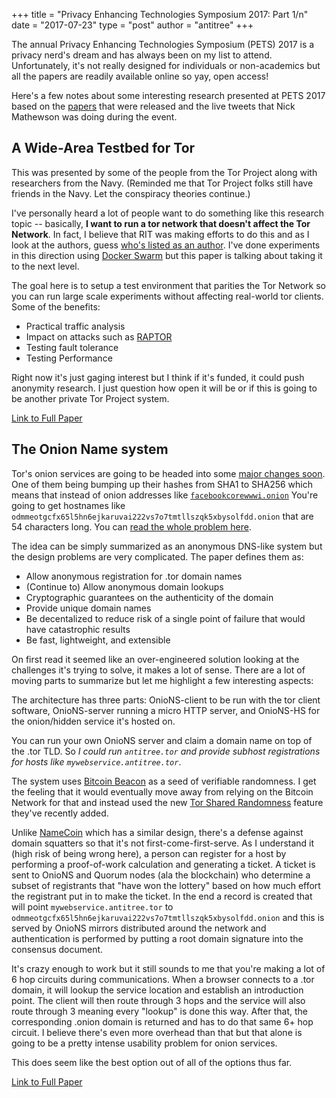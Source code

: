 +++
title = "Privacy Enhancing Technologies Symposium 2017: Part 1/n"
date = "2017-07-23"
type = "post"
author = "antitree"
+++

The annual Privacy Enhancing Technologies Symposium (PETS) 2017 is a privacy
nerd's dream and has always been on my list to attend. Unfortunately, it's not
really designed for individuals or non-academics but all the papers are readily
available online so yay, open access!

Here's a few notes about some interesting research presented at PETS 2017
based on the [papers](https://petsymposium.org/2017/program.php) that were released and the live tweets that Nick Mathewson
was doing during the event.

## A Wide-Area Testbed for Tor ##
This was presented by some of the people from the Tor Project along with
researchers from the Navy. (Reminded me that Tor Project folks still have
friends in the Navy. Let the conspiracy theories continue.)

I've personally heard a lot of people want to do something like this research
topic -- basically, **I want to run a tor network that doesn't affect the Tor
Network**. In fact, I believe that RIT was making efforts to do this and
as I look at the authors, guess
[who's listed as an author](https://www.rit.edu/gccis/computingsecurity/people/matthew-wright).
I've done experiments in this direction using [Docker Swarm](https://github.com/antitree/private-tor-network) but this paper
is talking about taking it to the next level.

The goal here is to setup a test environment that parities the Tor Network so
you can run large scale experiments without affecting real-world tor clients.
Some of the benefits:

* Practical traffic analysis
* Impact on attacks such as [RAPTOR](https://www.usenix.org/system/files/conference/usenixsecurity15/sec15-paper-sun.pdf)
* Testing fault tolerance
* Testing Performance

Right now it's just gaging interest but I think if it's funded, it could push
anonymity research. I just question how open it will be or if this is going to
be another private Tor Project system.

[Link to Full Paper](https://petsymposium.org/2017/papers/hotpets/wide-area-testbed-for-tor.pdf)

## The Onion Name system
Tor's onion services are going to be headed into some [major changes soon](https://blog.torproject.org/blog/cooking-onions-names-your-onions).
One of them being bumping up their hashes from SHA1 to SHA256 which  means that
instead of onion addresses like
[`facebookcorewwwi.onion`](http://lifehacker.com/facebook-unveils-a-tor-friendly-onion-address-for-ano-1654081929)
You're going to get hostnames like `odmmeotgcfx65l5hn6ejkaruvai222vs7o7tmtllszqk5xbysolfdd.onion`
that are 54 characters long. You can [read the whole problem here](https://blog.torproject.org/blog/cooking-onions-names-your-onions).

The idea can be simply summarized as an anonymous DNS-like system but the
design problems are very complicated. The paper defines them as:

* Allow anonymous registration for .tor domain names
* (Continue to) Allow anonymous domain lookups
* Cryptographic guarantees on the authenticity of the domain
* Provide unique domain names
* Be decentalized to reduce risk of a single point of failure that would have
catastrophic results
* Be fast, lightweight, and extensible

On first read it seemed like an over-engineered solution looking at
the challenges it's trying to solve, it makes a lot of sense. There are a
lot of moving parts to summarize but let me highlight a few interesting aspects:

The architecture has three parts: OnioNS-client to be run with the tor client
software, OnioNS-server running a micro HTTP server, and OnioNS-HS for the
onion/hidden service it's hosted on.

You can run your own OnioNS server and claim a domain name on top of the .tor
TLD. So *I could run `antitree.tor` and provide subhost registrations for hosts like
`mywebservice.antitree.tor`*.

The system uses [Bitcoin Beacon](https://arxiv.org/abs/1605.04559) as a seed
of verifiable randomness. I get the feeling that it would eventually move
away from relying on the Bitcoin Network for that and instead used the
new [Tor Shared Randomness](https://blog.torproject.org/blog/whats-new-tor-0298)
 feature they've recently added.

Unlike [NameCoin](https://github.com/petertodd/namecoin/blob/master/DESIGN-namecoin.md) which has a similar design, there's a defense against domain
squatters so that it's not first-come-first-serve. As I understand it (high
risk of being wrong here), a person can register for a host by performing a
proof-of-work calculation and generating a ticket. A ticket is sent to OnioNS
and Quorum nodes (ala the blockchain) who determine a subset of registrants
that "have won the lottery" based on how much effort the registrant put in to
make the ticket. In the end a record is created that will
point `mywebservice.antitree.tor` to
`odmmeotgcfx65l5hn6ejkaruvai222vs7o7tmtllszqk5xbysolfdd.onion` and this is
served by OnioNS mirrors distributed around the network and authentication
is performed by putting a root domain signature into the consensus document.

It's crazy enough to work but it still sounds to me that you're making a lot
of 6 hop circuits during communications. When a browser connects to a .tor
domain, it will lookup the service location and establish an introduction point.
The client will then route through 3 hops and the service will also route through
3 meaning every "lookup" is done this way. After that, the corresponding
.onion domain is returned and has to do that same 6+ hop circuit. I believe
there's even more overhead than that but that alone is going to be a pretty
intense usability problem for onion services.

This does seem like the best option out of all of the options thus far.

[Link to Full Paper](https://petsymposium.org/2017/papers/issue1/paper05-2017-1-source.pdf)
